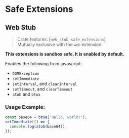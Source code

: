 # Safe Extensions
## Web Stub
> Crate features: [`web_stub`, `safe_extensions`]  
> Mutually exclusive with the `web` extension.

**This extensions is sandbox safe. It is enabled by default.**

Enables the following from javascript:

- `DOMException`
- `setImmediate`
- `setInterval`, and `clearInterval`
- `setTimeout`, and `clearTimeout`
- `atob` and `btoa`

### Usage Example:
```javascript
const base64 = btoa("Hello, world!");
setImmediate(() => {
  console.log(atob(base64));
});
```